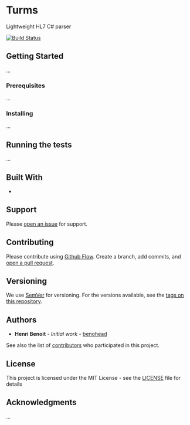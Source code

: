 # Turms
Lightweight HL7 C# parser

[![Build Status](https://travis-ci.org/benohead/Turms.svg?branch=master)](https://travis-ci.org/benohead/Turms)

## Getting Started

...

### Prerequisites

...

### Installing

...

## Running the tests

...

## Built With

* 

## Support

Please [open an issue](https://github.com/benohead/Turms/issues/new) for support.

## Contributing

Please contribute using [Github Flow](https://guides.github.com/introduction/flow/). Create a branch, add commits, and [open a pull request](https://github.com/benohead/Turms/compare/).

## Versioning

We use [SemVer](http://semver.org/) for versioning. For the versions available, see the [tags on this repository](https://github.com/benohead/Turms/tags). 

## Authors

* **Henri Benoit** - *Initial work* - [benohead](https://github.com/benohead)

See also the list of [contributors](https://github.com/benohead/Turms/contributors) who participated in this project.

## License

This project is licensed under the MIT License - see the [LICENSE](LICENSE) file for details

## Acknowledgments

...
